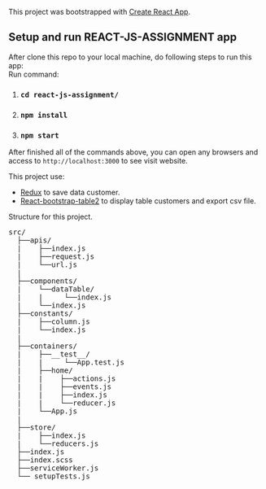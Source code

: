 This project was bootstrapped with [Create React App](https://github.com/facebook/create-react-app).

## Setup and run REACT-JS-ASSIGNMENT app

After clone this repo to your local machine, do following steps to run this app:   
Run command:
1. ### `cd react-js-assignment/`
2. ### `npm install`
3. ### `npm start`

After finished all of the commands above, you can open any browsers and   
access to `http://localhost:3000` to see visit website.

This project use:   
 * [Redux](https://redux.js.org/) to save data customer.
 * [React-bootstrap-table2](https://react-bootstrap-table.github.io/react-bootstrap-table2/) to display table customers and export csv file.



Structure for this project.   

<pre>
src/   
  ├──apis/  
  |    ├──index.js      
  |    ├──request.js   
  |    └──url.js   
  |    
  ├──components/  
  |    └──dataTable/   
  |    |     └──index.js   
  |    └──index.js      
  ├──constants/   
  |    ├──column.js   
  |    └──index.js   
  |
  ├──containers/   
  |    ├──__test__/
  |    |     └──App.test.js   
  |    ├──home/   
  |    |    ├──actions.js
  |    |    ├──events.js   
  |    |    ├──index.js   
  |    |    └──reducer.js 
  |    └──App.js   
  |
  ├──store/   
  |    ├──index.js   
  |    └──reducers.js   
  ├──index.js   
  ├──index.scss   
  ├──serviceWorker.js   
  └── setupTests.js
</pre>
